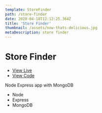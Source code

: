 ```yaml
---
template: StoreFinder
path: /store-finder
date: 2020-04-18T12:12:25.364Z
title: 'Store Finder'
thumbnail: /assets/now-thats-delicious.jpg
metaDescription: store finder
---
```

# Store Finder

- [View Live](https://now-thats-delicious-dhausser.herokuapp.com)
- [View Code](https://github.com/dhausser/dang-thats-delicious)

Node Express app with MongoDB

- Node
- Express
- MongoDB